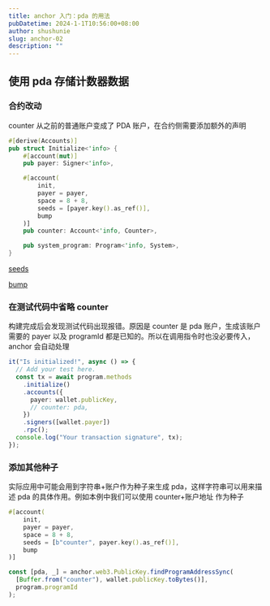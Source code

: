 ```yaml
---
title: anchor 入门：pda 的用法
pubDatetime: 2024-1-1T10:56:00+08:00
author: shushunie
slug: anchor-02
description: ""
---
```


## 使用 pda 存储计数器数据

### 合约改动

counter 从之前的普通账户变成了 PDA 账户，在合约侧需要添加额外的声明

```rust
#[derive(Accounts)]
pub struct Initialize<'info> {
    #[account(mut)]
    pub payer: Signer<'info>,

    #[account(
        init,
        payer = payer,
        space = 8 + 8,
        seeds = [payer.key().as_ref()],
        bump
    )]
    pub counter: Account<'info, Counter>,

    pub system_program: Program<'info, System>,
}
```

[seeds](https://app.capacities.io/fcb41f3d-eb26-439e-860c-4d11e4be6bfb/f86304a8-4e38-4733-b98d-dfdfa359c915)

[bump](https://app.capacities.io/fcb41f3d-eb26-439e-860c-4d11e4be6bfb/1812cf60-c929-4e72-9b1a-cea8a4d075ee)

### 在测试代码中省略 counter

构建完成后会发现测试代码出现报错。原因是 counter 是 pda 账户，生成该账户需要的 payer 以及 programId 都是已知的。所以在调用指令时也没必要传入，anchor 会自动处理

```typescript
it("Is initialized!", async () => {
  // Add your test here.
  const tx = await program.methods
    .initialize()
    .accounts({
      payer: wallet.publicKey,
      // counter: pda,
    })
    .signers([wallet.payer])
    .rpc();
  console.log("Your transaction signature", tx);
});
```

### 添加其他种子

实际应用中可能会用到字符串+账户作为种子来生成 pda，这样字符串可以用来描述 pda 的具体作用。例如本例中我们可以使用 counter+账户地址 作为种子

```rust
#[account(
    init,
    payer = payer,
    space = 8 + 8,
    seeds = [b"counter", payer.key().as_ref()],
    bump
)]
```

```typescript
const [pda, _] = anchor.web3.PublicKey.findProgramAddressSync(
  [Buffer.from("counter"), wallet.publicKey.toBytes()],
  program.programId
);
```

